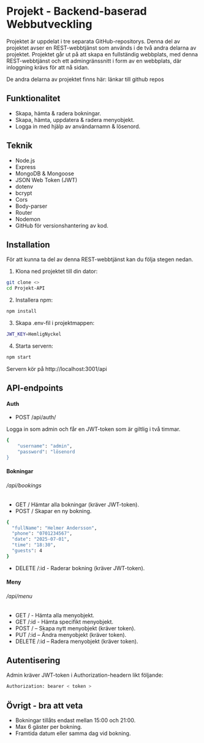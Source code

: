 # Projekt - Backend-baserad Webbutveckling

Projektet är uppdelat i tre separata GitHub-repositorys.
Denna del av projektet avser en REST-webbtjänst som används i de två andra delarna av projektet. Projektet går ut på att 
skapa en fullständig webbplats, med denna REST-webbtjänst och ett admingränssnitt i form av en webbplats, där inloggning krävs för att nå sidan.

De andra delarna av projektet finns här:
länkar till github repos

## Funktionalitet

- Skapa, hämta & radera bokningar.
- Skapa, hämta, uppdatera & radera menyobjekt.
- Logga in med hjälp av användarnamn & lösenord.

## Teknik

- Node.js
- Express
- MongoDB & Mongoose
- JSON Web Token (JWT)
- dotenv
- bcrypt
- Cors
- Body-parser
- Router
- Nodemon
- GitHub för versionshantering av kod.

## Installation 

För att kunna ta del av denna REST-webbtjänst kan du följa stegen nedan.


1. Klona ned projektet till din dator:
```bash
git clone <>
cd Projekt-API
```

2. Installera npm:
```bash
npm install
```

3. Skapa .env-fil i projektmappen:
```bash
JWT_KEY=HemligNyckel
```

4. Starta servern:
```bash
npm start
```

Servern kör på http://localhost:3001/api


## API-endpoints

#### Auth

- POST /api/auth/

Logga in som admin och får en JWT-token som är giltlig i två timmar.

```bash
{
    "username": "admin",
    "password": "lösenord
}
```

#### Bokningar
###### /api/bookings

- GET / Hämtar alla bokningar (kräver JWT-token).
- POST / Skapar en ny bokning.

```bash
{
  "fullName": "Helmer Andersson",
  "phone": "0701234567",
  "date": "2025-07-01",
  "time": "18:30",
  "guests": 4
}
```

- DELETE /:id - Raderar bokning (kräver JWT-token).

#### Meny
###### /api/menu

- GET / - Hämta alla menyobjekt.
- GET /:id - Hämta specifikt menyobjekt.
- POST / – Skapa nytt menyobjekt (kräver token).
- PUT /:id – Ändra menyobjekt (kräver token).
- DELETE /:id – Radera menyobjekt (kräver token).

## Autentisering

Admin kräver JWT-token i Authorization-headern likt följande:

```bash
Authorization: bearer < token >
```

## Övrigt - bra att veta

- Bokningar tillåts endast mellan 15:00 och 21:00.
- Max 6 gäster per bokning.
- Framtida datum eller samma dag vid bokning.